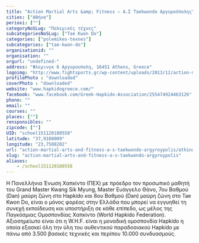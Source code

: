 ```yaml
---
title: "Action Martial Arts &amp; Fitness – Α.Σ Taekwondo Αργυρούπολης"
cities: ["Αθήνα"]
perioxi: [""]
categoryNoSLug: "Πολεμικές τέχνες"
subcategoriesNoSLug: ["Tae Kwon Do"]
categories: ["polemikes-texnes"]
subcategories: ["tae-kwon-do"]
organisationid: ""
organisation: ""
orgurl: "undefined-"
address: "Φλεμινγκ 6 Αργυρουπολη, 16451 Athens, Greece"
logoimg: "http://www.fightsports.gr/wp-content/uploads/2013/12/action-martial-arts-fitness.jpg"
profilePhoto : "downloaded"
coverPhoto : "downloaded"
website: "www.hapkidogreece.com/"
facebook: "www.facebook.com/Greek-Hapkido-Association/255474924463126"
phone: ""
email: ""
courses: ""
places: [""]
rensponsibles: ""
zipcode: [""]
UID: "school151120180558"
latitude: "37,9108009"
longitude: "23,7508202"
url: "action-martial-arts-and-fitness-a-s-taekwondo-argyroypolis/athina/polemikes-texnes/tae-kwon-do"
slug: "action-martial-arts-and-fitness-a-s-taekwondo-argyroypolis"
aliases:
    - /school151120180558
---
```





Η Πανελλήνια Ένωση Χαπκίντο (ΠEX) με πρόεδρο τον προσωπικό μαθητή του Grand Master Kwang Sik Myung, Master Ευάγγελο Θάνο, 7ου Βαθμού (Dan) μαύρη ζώνη στο Hapkido και 8ου Βαθμού (Dan) μαύρη ζώνη στο Tae Kwon Do, είναι ο μόνος φορέας στην Ελλάδα που μπορεί να εγγυηθεί τη συνεχή εκπαίδευση και υποστήριξη σε κάθε επίπεδο, ως μέλος της Παγκόσμιας Ομοσπονδίας Χαπκίντο (World Hapkido Federation). Αξιοσημείωτο είναι ότι η W.H.F. είναι η μοναδική ομοσπονδία Hapkido η οποία εξασκεί όλη την ύλη του αυθεντικού παραδοσιακού Hapkido με πάνω από 3.500 βασικές τεχνικές και περίπου 10.000 συνδυασμούς.